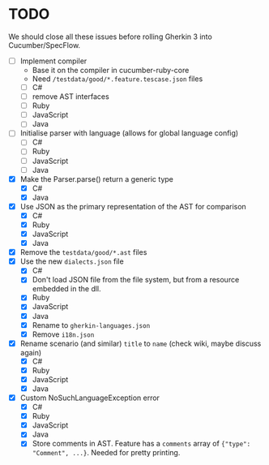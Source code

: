 # TODO

We should close all these issues before rolling Gherkin 3 into Cucumber/SpecFlow.

- [ ] Implement compiler
  - Base it on the compiler in cucumber-ruby-core
  - Need `/testdata/good/*.feature.tescase.json` files
  - [ ] C#
  - [ ] remove AST interfaces
  - [ ] Ruby
  - [ ] JavaScript
  - [ ] Java
- [ ] Initialise parser with language (allows for global language config)
  - [ ] C#
  - [ ] Ruby
  - [ ] JavaScript
  - [ ] Java
- [x] Make the Parser.parse() return a generic type
  - [x] C#
  - [x] Java
- [x] Use JSON as the primary representation of the AST for comparison
  - [x] C#
  - [x] Ruby
  - [x] JavaScript
  - [x] Java
- [x] Remove the `testdata/good/*.ast` files
- [x] Use the new `dialects.json` file
  - [x] C#
  - [x] Don't load JSON file from the file system, but from a resource embedded in the dll.
  - [x] Ruby
  - [x] JavaScript
  - [x] Java
  - [x] Rename to `gherkin-languages.json`
  - [x] Remove `i18n.json`
- [x] Rename scenario (and similar) `title` to `name` (check wiki, maybe discuss again)
  - [x] C#
  - [x] Ruby
  - [x] JavaScript
  - [x] Java
- [x] Custom NoSuchLanguageException error
  - [x] C#
  - [x] Ruby
  - [x] JavaScript
  - [x] Java
  - [x] Store comments in AST. Feature has a `comments` array of `{"type": "Comment", ...}`. Needed for pretty printing.
